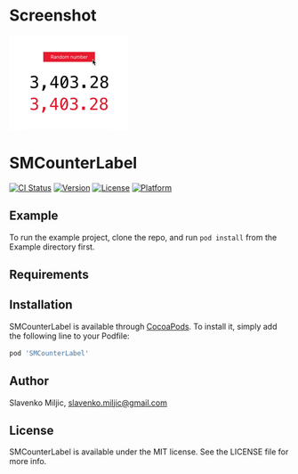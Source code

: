 # Screenshot
![Screenshot](animation.gif)

# SMCounterLabel

[![CI Status](https://img.shields.io/travis/slavenko/SMCounterLabel.svg?style=flat)](https://travis-ci.org/slavenko/SMCounterLabel)
[![Version](https://img.shields.io/cocoapods/v/SMCounterLabel.svg?style=flat)](https://cocoapods.org/pods/SMCounterLabel)
[![License](https://img.shields.io/cocoapods/l/SMCounterLabel.svg?style=flat)](https://cocoapods.org/pods/SMCounterLabel)
[![Platform](https://img.shields.io/cocoapods/p/SMCounterLabel.svg?style=flat)](https://cocoapods.org/pods/SMCounterLabel)

## Example

To run the example project, clone the repo, and run `pod install` from the Example directory first.

## Requirements

## Installation

SMCounterLabel is available through [CocoaPods](https://cocoapods.org). To install
it, simply add the following line to your Podfile:

```ruby
pod 'SMCounterLabel'
```

## Author

Slavenko Miljic, slavenko.miljic@gmail.com

## License

SMCounterLabel is available under the MIT license. See the LICENSE file for more info.
